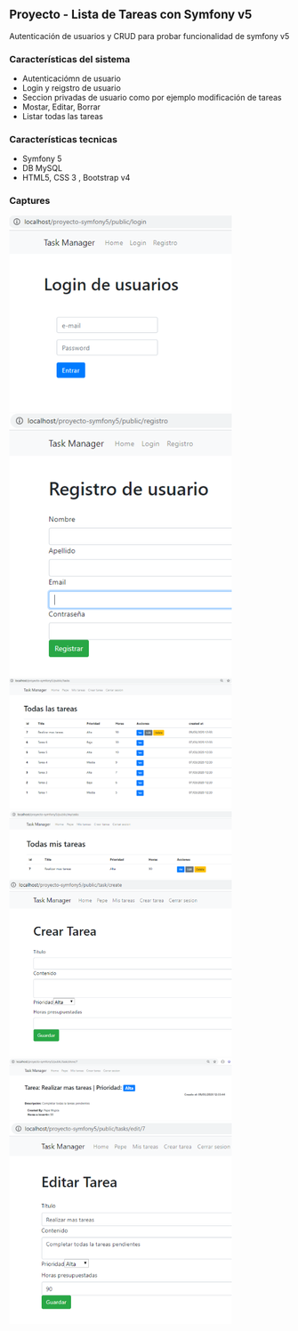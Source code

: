 ## Proyecto - Lista de Tareas con Symfony v5

<p>Autenticación de usuarios y CRUD para probar funcionalidad de symfony v5</p>

### Características del sistema

- Autenticaciómn de usuario
- Login y reigstro de usuario
- Seccion privadas de usuario como por ejemplo modificación de tareas
- Mostar, Editar, Borrar
- Listar todas las tareas

### Características tecnicas
- Symfony 5
- DB MySQL
- HTML5, CSS 3 , Bootstrap v4

### Captures

<img src="https://raw.githubusercontent.com/luisphp/Proyecto-Symfony5-ToDoList/master/captures/Captura0.PNG" style="width: 400px;">
<img src="https://raw.githubusercontent.com/luisphp/Proyecto-Symfony5-ToDoList/master/captures/Captura01.PNG" style="width: 400px;">
<img src="https://raw.githubusercontent.com/luisphp/Proyecto-Symfony5-ToDoList/master/captures/Captura1.PNG" style="width: 400px;">
<img src="https://raw.githubusercontent.com/luisphp/Proyecto-Symfony5-ToDoList/master/captures/Captura2.PNG" style="width: 400px;">
<img src="https://raw.githubusercontent.com/luisphp/Proyecto-Symfony5-ToDoList/master/captures/Captura3.PNG" style="width: 400px;">
<img src="https://raw.githubusercontent.com/luisphp/Proyecto-Symfony5-ToDoList/master/captures/Captura4.PNG" style="width: 400px;">
<img src="https://raw.githubusercontent.com/luisphp/Proyecto-Symfony5-ToDoList/master/captures/Captura5.PNG" style="width: 400px;">


